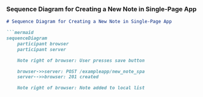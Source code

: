 
### Sequence Diagram for Creating a New Note in Single-Page App

```markdown
# Sequence Diagram for Creating a New Note in Single-Page App

```mermaid
sequenceDiagram
    participant browser
    participant server

    Note right of browser: User presses save button

    browser->>server: POST /exampleapp/new_note_spa
    server-->>browser: 201 created

    Note right of browser: Note added to local list
